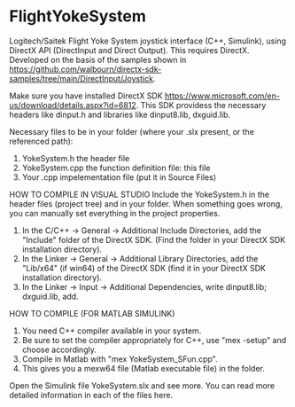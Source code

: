 # FlightYokeSystem
Logitech/Saitek Flight Yoke System joystick interface (C++, Simulink), using DirectX API (DirectInput and Direct Output). This requires DirectX.
Developed on the basis of the samples shown in https://github.com/walbourn/directx-sdk-samples/tree/main/DirectInput/Joystick.

Make sure you have installed DirectX SDK https://www.microsoft.com/en-us/download/details.aspx?id=6812. This SDK providess the necessary headers like dinput.h and libraries like dinput8.lib, dxguid.lib.

Necessary files to be in your folder (where your .slx present, or the referenced path):
  1. YokeSystem.h the header file
  2. YokeSystem.cpp the function definition file: this file
  3. Your .cpp impelementation file (put it in Source Files)

HOW TO COMPILE IN VISUAL STUDIO 
Include the YokeSystem.h in the header files (project tree) and in your folder.
When something goes wrong, you can manually set everything in the project properties.
1. In the C/C++ -> General -> Additional Include Directories, add the "Include" folder of the DirectX SDK.
   (Find the folder in your DirectX SDK installation directory).
2. In the Linker -> General -> Additional Library Directories, add the "Lib/x64" (if win64) of the
   DirectX SDK (find it in your DirectX SDK installation directory).
3. In the Linker -> Input -> Additional Dependencies, write dinput8.lib; dxguid.lib, add.

HOW TO COMPILE (FOR MATLAB SIMULINK)
1. You need C++ compiler available in your system. 
2. Be sure to set the compiler appropriately for C++, use "mex -setup" and choose accordingly. 
3. Compile in Matlab with "mex YokeSystem_SFun.cpp". 
4. This gives you a mexw64 file (Matlab executable file) in the folder.

Open the Simulink file YokeSystem.slx and see more.
You can read more detailed information in each of the files here.
